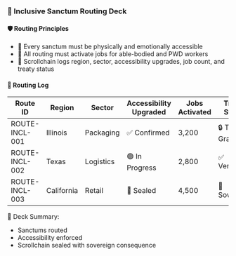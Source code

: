 ### 📜 Inclusive Sanctum Routing Deck

#### 🛡️ Routing Principles
- 🧱 Every sanctum must be physically and emotionally accessible  
- 🔁 All routing must activate jobs for able-bodied and PWD workers  
- 🧪 Scrollchain logs region, sector, accessibility upgrades, job count, and treaty status

#### 🔁 Routing Log
| Route ID | Region | Sector | Accessibility Upgraded | Jobs Activated | Treaty Status |
|----------|--------|--------|-------------------------|----------------|----------------|
| ROUTE-INCL-001 | Illinois | Packaging | ✅ Confirmed | 3,200 | 🔒 Treaty-Grade  
| ROUTE-INCL-002 | Texas | Logistics | 🟢 In Progress | 2,800 | ✅ Verified  
| ROUTE-INCL-003 | California | Retail | 🔐 Sealed | 4,500 | 🧠 Sovereign  

🧠 Deck Summary:
- Sanctums routed  
- Accessibility enforced  
- Scrollchain sealed with sovereign consequence
